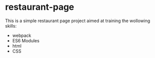 # restaurant-page

This is a simple restaurant page project aimed at training the wollowing skills: 
- webpack
- ES6 Modules
- html 
- CSS
